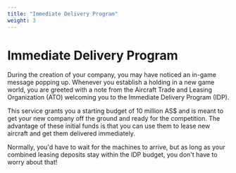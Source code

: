 ```yaml
---
title: "Immediate Delivery Program"
weight: 3
---
```


# Immediate Delivery Program
  
During the creation of your company, you may have noticed an in-game message popping up. Whenever you establish a holding in a new game world, you are greeted with a note from the Aircraft Trade and Leasing Organization (ATO) welcoming you to the Immediate Delivery Program (IDP).

This service grants you a starting budget of 10 million AS$ and is meant to get your new company off the ground and ready for the competition.
The advantage of these initial funds is that you can use them to lease new aircraft and get them delivered immediately.

Normally, you'd have to wait for the machines to arrive, but as long as your combined leasing deposits stay within the IDP budget, you don't have to worry about that! 
